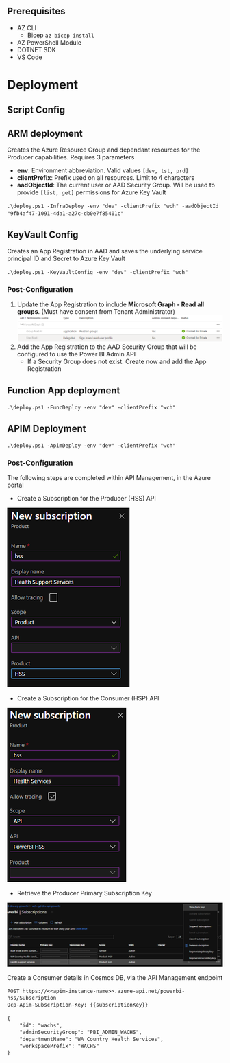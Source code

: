 ## Prerequisites
- AZ CLI
  - Bicep `az bicep install`
- AZ PowerShell Module
- DOTNET SDK
- VS Code

# Deployment

## Script Config

## ARM deployment

Creates the Azure Resource Group and dependant resources for the Producer capabilities. Requires 3 parameters
- **env**: Environment abbreviation. Valid values `[dev, tst, prd]`
- **clientPrefix**: Prefix used on all resources. Limit to 4 characters
- **aadObjectId**: The current user or AAD Security Group. Will be used to provide `[list, get]` permissions for Azure Key Vault

`.\deploy.ps1 -InfraDeploy -env "dev" -clientPrefix "wch" -aadObjectId "9fb4af47-1091-4da1-a27c-db0e7f85401c"`
## KeyVault Config

Creates an App Registration in AAD and saves the underlying service principal ID and Secret to Azure Key Vault

`.\deploy.ps1 -KeyVaultConfig -env "dev" -clientPrefix "wch"`

### Post-Configuration

1. Update the App Registration to include **Microsoft Graph - Read all groups**. (Must have consent from Tenant Administrator)
![Application Registration Permissions](docs/img/app-reg-permissions.png)
2. Add the App Registration to the AAD Security Group that will be configured to use the Power BI Admin API
   - If a Security Group does not exist. Create now and add the App Registration
## Function App deployment

`.\deploy.ps1 -FuncDeploy -env "dev" -clientPrefix "wch"`
## APIM Deployment

`.\deploy.ps1 -ApimDeploy -env "dev" -clientPrefix "wch"`
### Post-Configuration

The following steps are completed within API Management, in the Azure portal
- Create a Subscription for the Producer (HSS) API
  
![Producer Subscription](docs/img/new-producer-subscription.png)

- Create a Subscription for the Consumer (HSP) API

![Consumer Subscription](docs/img/new-consumer-subscription.png)

- Retrieve the Producer Primary Subscription Key

![Subscription Keys](docs/img/retrieve-subscription-key.png)

Create a Consumer details in Cosmos DB, via the API Management endpoint
```
POST https://<<apim-instance-name>>.azure-api.net/powerbi-hss/Subscription
Ocp-Apim-Subscription-Key: {{subscriptionKey}}

{
    "id": "wachs",
    "adminSecurityGroup": "PBI_ADMIN_WACHS",
    "departmentName": "WA Country Health Services",
    "workspacePrefix": "WACHS"
}
```
